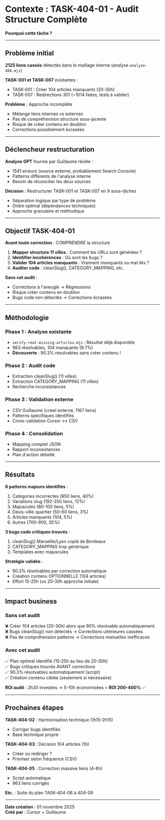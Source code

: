 # Contexte : TASK-404-01 - Audit Structure Complète

**Pourquoi cette tâche ?**

---

## Problème initial

**2125 liens cassés** détectés dans le maillage interne (analyse `analyze-404.mjs`)

**TASK-001 et TASK-007** existantes :
- TASK-001 : Créer 104 articles manquants (20-30h)
- TASK-007 : Redirections 301 (~1014 faites, tests à valider)

**Problème** : Approche incomplète
- Mélange liens internes vs externes
- Pas de compréhension structure sous-jacente
- Risque de créer contenu en doublon
- Corrections possiblement écrasées

---

## Déclencheur restructuration

**Analyse GPT** fournie par Guillaume révèle :
- 1541 erreurs (source externe, probablement Search Console)
- Patterns différents de l'analyse interne
- Besoin de réconcilier les deux sources

**Décision** : Restructurer TASK-001 et TASK-007 en 9 sous-tâches
- Séparation logique par type de problème
- Ordre optimal (dépendances techniques)
- Approche granulaire et méthodique

---

## Objectif TASK-404-01

**Avant toute correction** : COMPRENDRE la structure

1. **Mapper structure 11 villes** : Comment les URLs sont générées ?
2. **Identifier incohérences** : Où sont les bugs ?
3. **Valider 104 articles manquants** : Vraiment manquants ou mal liés ?
4. **Auditer code** : cleanSlug(), CATEGORY_MAPPING, etc.

**Sans cet audit** :
- Corrections à l'aveugle → Régressions
- Risque créer contenu en doublon
- Bugs code non détectés → Corrections écrasées

---

## Méthodologie

### Phase 1 : Analyse existante
- `verify-real-missing-articles.mjs` : Résultat déjà disponible
- 963 résolvables, 104 manquants (9.7%)
- **Découverte** : 90.3% résolvables sans créer contenu !

### Phase 2 : Audit code
- Extraction cleanSlug() (11 villes)
- Extraction CATEGORY_MAPPING (11 villes)
- Recherche inconsistances

### Phase 3 : Validation externe
- CSV Guillaume (crawl externe, 1167 liens)
- Patterns spécifiques identifiés
- Cross-validation Cursor ↔ CSV

### Phase 4 : Consolidation
- Mapping complet JSON
- Rapport inconsistances
- Plan d'action détaillé

---

## Résultats

**6 patterns majeurs identifiés** :
1. Catégories incorrectes (850 liens, 40%)
2. Variations slug (192-250 liens, 12%)
3. Majuscules (80-100 liens, 5%)
4. Devis-ville-quartier (50-60 liens, 3%)
5. Articles manquants (104, 5%)
6. Autres (700-900, 35%)

**3 bugs code critiques trouvés** :
1. cleanSlug() Marseille/Lyon copié de Bordeaux
2. CATEGORY_MAPPING trop générique
3. Templates avec majuscules

**Stratégie validée** :
- 90.3% résolvables par correction automatique
- Création contenu OPTIONNELLE (104 articles)
- Effort 15-25h (vs 20-30h approche initiale)

---

## Impact business

### Sans cet audit

❌ Créer 104 articles (20-30h) alors que 90% résolvable automatiquement  
❌ Bugs cleanSlug() non détectés → Corrections ultérieures cassées  
❌ Pas de compréhension patterns → Corrections manuelles inefficaces

### Avec cet audit

✅ Plan optimal identifié (15-25h au lieu de 20-30h)  
✅ Bugs critiques trouvés AVANT corrections  
✅ 90.3% résolvables automatiquement (script)  
✅ Création contenu ciblée (seulement si nécessaire)

**ROI audit** : 2h30 investies → 5-10h économisées = **ROI 200-400%** ✅

---

## Prochaines étapes

**TASK-404-02** : Harmonisation technique (1h15-2h15)
- Corriger bugs identifiés
- Base technique propre

**TASK-404-03** : Décision 104 articles (1h)
- Créer ou rediriger ?
- Prioriser selon fréquence (CSV)

**TASK-404-05** : Correction massive liens (4-6h)
- Script automatique
- 963 liens corrigés

**Etc.** : Suite du plan TASK-404-06 à 404-09

---

**Date création** : 01 novembre 2025  
**Créé par** : Cursor + Guillaume

